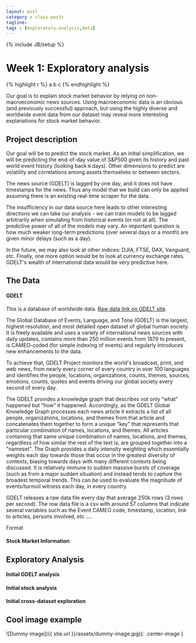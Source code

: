```yaml
---
layout: post
category : class-posts
tagline:
tags : [exploratory-analysis,data]
---
```

{% include JB/setup %}

# Week 1: Exploratory analysis

{% highlight r %}
a
b
c
{% endhighlight %}

Our goal is to explain stock market behavior by relying on non-macroeconomic news sources. Using macroeconomic data is an obvious (and previously successful) approach, but using the highly diverse and worldwide event data from our dataset may reveal more interesting explanations for stock market behavior.

## Project description

Our goal will be to predict the stock market. As an initial simplification, we will be predicting the end-of-day value of S&P500 given its history and past world event history (looking back `N` days). Other dimensions to predict are volatility and correlations among assets themselves or between sectors.

The news source (GDELT) is lagged by one day, and it does not have timestamps for the news. Thus any model that we build can only be applied assuming there is an existing real-time scraper for the data.

The insufficiency in our data source here leads to other interesting directions we can take our analysis - we can train models to be lagged arbitrarily when simulating from historical events (or not at all). The predictive power of all of the models may vary. An important question is how much weaker long-term predictions (over several days or a month) are given minor delays (such as a day).

In the future, we may also look at other indices: DJIA, FTSE, DAX, Vanguard, etc. Finally, one more option would be to look at currency exchange rates. GDELT's wealth of international data would be very predictive here.

## The Data

#### GDELT 

This is a database of worldwide data. 
[Raw data link on GDELT site](data.gdeltproject.org/events/index.html).


The Global Database of Events, Language, and Tone (GDELT) is the largest, highest resolution, and most detailed open dataset of global human society. 
It is freely available and uses a variety of international news sources with daily updates, contains more than 250 million events from 1979 to present, is CAMEO-coded (for simple indexing of events) and regularly introduces new enhancements to the data.


To achieve that, GDELT Project monitors the world's broadcast, print, and web news, from nearly every corner of every country in over 100 languages and identifies  the people, locations, organizations, counts, themes, sources, emotions, counts, quotes and events driving our global society every second of every day. 


The GDELT provides a knowledge graph that describes not only “what” happened but “how” it happened. Accordingly,  as the GDELT Global Knowledge Graph processes each news article it extracts a list of all people, organizations, locations, and themes from that article and concatenates them together to form a unique "key" that represents that particular combination of names, locations, and themes. All articles containing that same unique combination of names, locations, and themes, regardless of how similar the rest of the text is, are grouped together into a "nameset". The Graph provides a daily intensity weighting which essentially weights each day towards those that occur in the greatest diversity of contexts, biasing towards days with many different contexts being discussed. It is relatively immune to sudden massive bursts of coverage (such as from a major sudden situation) and instead tends to capture the broadest temporal trends. This can be used to evaluate the magnitude of events/turmoil witness each day, in every country.


GDELT releases a raw data file every day that average 250k rows (3 rows per second). The row data file is a csv with around 57 columns that indicate several variables such as the Event CAMEO code, timestamp, location, link to articles, persons involved, etc ....


Format

#### Stock Market Information

## Exploratory Analysis

#### Initial GDELT analysis

#### Initial stock analysis

#### Initial cross-dataset exploration

## Cool image example

![Dummy image]({{ stie.url }}/assets/dummy-image.jpg){: .center-image }

